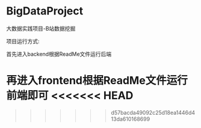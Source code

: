 # BigDataProject
大数据实践项目-B站数据挖掘



项目运行方式:

首先进入backend根据ReadMe文件运行后端

再进入frontend根据ReadMe文件运行前端即可
<<<<<<< HEAD
=======

>>>>>>> d57bacda49092c25d18ea1446d413da610168699

